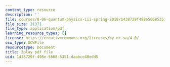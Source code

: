 ```yaml
---
content_type: resource
description: ''
file: courses/8-06-quantum-physics-iii-spring-2018/1438729f498e56685351daabce40edd5_67yCE-yt0T8.pdf
file_size: 21371
file_type: application/pdf
learning_resource_types: []
license: https://creativecommons.org/licenses/by-nc-sa/4.0/
ocw_type: OCWFile
resourcetype: Document
title: 3play pdf file
uid: 1438729f-498e-5668-5351-daabce40edd5
---
```

